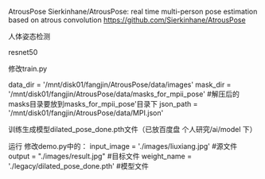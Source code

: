 AtrousPose 
Sierkinhane/AtrousPose: real time multi-person pose estimation based on atrous convolution
https://github.com/Sierkinhane/AtrousPose

人体姿态检测

resnet50

修改train.py

data_dir = '/mnt/disk01/fangjin/AtrousPose/data/images'
mask_dir = '/mnt/disk01/fangjin/AtrousPose/data/masks_for_mpii_pose'  #解压后的masks目录要放到masks_for_mpii_pose'目录下
json_path = '/mnt/disk01/fangjin/AtrousPose/data/MPI.json'

训练生成模型dilated_pose_done.pth文件（已放百度盘 个人研究/ai/model 下）

运行
修改demo.py中的：
input_image = './images/liuxiang.jpg'	#源文件
output = "./images/result.jpg"		#目标文件
weight_name = './legacy/dilated_pose_done.pth'	#模型文件

